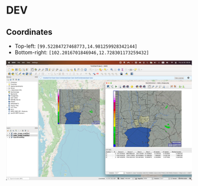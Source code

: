 # DEV

## Coordinates

* Top-left: `[99.52284727468773,14.981259928342144]`
* Bottom-right: `[102.2016701846946,12.728301173259432]`

![](Snipaste_2023-07-20_00-31-02.png)
